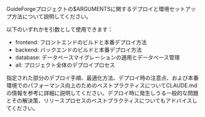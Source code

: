 GuideForgeプロジェクトの$ARGUMENTSに関するデプロイと環境セットアップ方法について説明してください。

以下のいずれかを引数として使用できます：
- frontend: フロントエンドのビルドと本番デプロイ方法
- backend: バックエンドのビルドと本番デプロイ方法
- database: データベースマイグレーションの適用とデータベース管理
- all: プロジェクト全体のデプロイプロセス

指定された部分のデプロイ手順、最適化方法、デプロイ時の注意点、および本番環境でのパフォーマンス向上のためのベストプラクティスについてCLAUDE.mdの情報を参考に詳細に説明してください。デプロイ時に発生しうる一般的な問題とその解決策、リリースプロセスのベストプラクティスについてもアドバイスしてください。